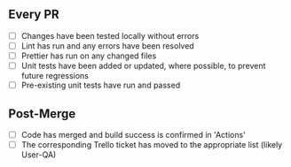 ## Every PR

- [ ] Changes have been tested locally without errors
- [ ] Lint has run and any errors have been resolved
- [ ] Prettier has run on any changed files
- [ ] Unit tests have been added or updated, where possible, to prevent future regressions
- [ ] Pre-existing unit tests have run and passed

## Post-Merge

- [ ] Code has merged and build success is confirmed in 'Actions'
- [ ] The corresponding Trello ticket has moved to the appropriate list (likely User-QA)
